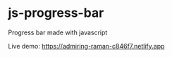 # js-progress-bar

Progress bar made with javascript

Live demo: https://admiring-raman-c846f7.netlify.app
